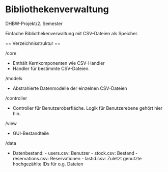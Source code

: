Bibliothekenverwaltung
======================

DHBW-Projekt/2. Semester

Einfache Bibliothekenverwaltung mit CSV-Dateien als Speicher.


== Verzeichnisstruktur ==

/core
-	Enthält Kernkomponenten wie CSV-Handler
-	Handler für bestimmte CSV-Dateien. 

/models
-	Abstrahierte Datenmodelle der einzelnen CSV-Dateien


/controller
-	Controller für Benutzeroberfläche. Logik für Benutzerebene gehört hier hin.

/view
-	GUI-Bestandteile

/data
-	Datenbestand:
		-	users.csv: Benutzer
		-	stock.csv: Bestand
		-	reservations.csv: Reservationen
		-	lastid.csv: Zuletzt genutzte hochgezählte IDs für o.g. Dateien